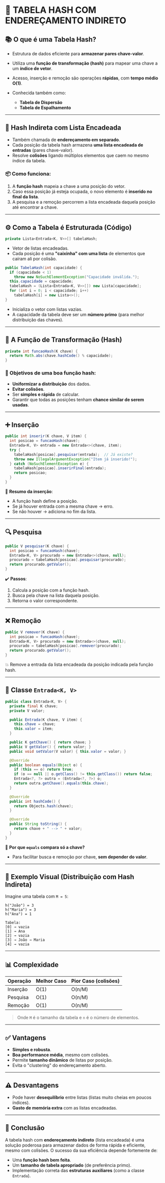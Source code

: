 # 🧮 TABELA HASH COM ENDEREÇAMENTO INDIRETO

## 📚 O que é uma Tabela Hash?

* Estrutura de dados eficiente para **armazenar pares chave-valor**.
* Utiliza uma **função de transformação (hash)** para mapear uma chave a um **índice de vetor**.
* Acesso, inserção e remoção são operações **rápidas**, com **tempo médio O(1)**.
* Conhecida também como:

  * **Tabela de Dispersão**
  * **Tabela de Espalhamento**

---

## 🔀 Hash Indireta com Lista Encadeada

* Também chamada de **endereçamento em separado**.
* Cada posição da tabela hash armazena **uma lista encadeada de entradas** (pares chave-valor).
* Resolve **colisões** ligando múltiplos elementos que caem no mesmo índice da tabela.

### 📦 Como funciona:

1. A **função hash** mapeia a chave a uma posição do vetor.
2. Caso essa posição já esteja ocupada, o novo elemento é **inserido no final da lista**.
3. A pesquisa e a remoção percorrem a lista encadeada daquela posição até encontrar a chave.

---

## ⚙️ Como a Tabela é Estruturada (Código)

```java
private Lista<Entrada<K, V>>[] tabelaHash;
```

* Vetor de listas encadeadas.
* Cada posição é uma **"caixinha" com uma lista** de elementos que caíram ali por colisão.

```java
public TabelaHash(int capacidade) {
  if (capacidade < 1)
    throw new NoSuchElementException("Capacidade inválida.");
  this.capacidade = capacidade;
  tabelaHash = (Lista<Entrada<K, V>>[]) new Lista[capacidade];
  for (int i = 0; i < capacidade; i++)
    tabelaHash[i] = new Lista<>();
}
```

* Inicializa o vetor com listas vazias.
* A capacidade da tabela deve ser um **número primo** (para melhor distribuição das chaves).

---

## 🧠 A Função de Transformação (Hash)

```java
private int funcaoHash(K chave) {
  return Math.abs(chave.hashCode() % capacidade);
}
```

### 🎯 Objetivos de uma boa função hash:

* **Uniformizar a distribuição** dos dados.
* **Evitar colisões**.
* Ser **simples e rápida** de calcular.
* Garantir que todas as posições tenham **chance similar de serem usadas**.

---

## ➕ Inserção

```java
public int inserir(K chave, V item) {
  int posicao = funcaoHash(chave);
  Entrada<K, V> entrada = new Entrada<>(chave, item);
  try {
    tabelaHash[posicao].pesquisar(entrada);  // Já existe?
    throw new IllegalArgumentException("Item já inserido!");
  } catch (NoSuchElementException e) {
    tabelaHash[posicao].inserirFinal(entrada);
    return posicao;
  }
}
```

📌 **Resumo da inserção**:

* A função hash define a posição.
* Se já houver entrada com a mesma chave → erro.
* Se não houver → adiciona no fim da lista.

---

## 🔍 Pesquisa

```java
public V pesquisar(K chave) {
  int posicao = funcaoHash(chave);
  Entrada<K, V> procurado = new Entrada<>(chave, null);
  procurado = tabelaHash[posicao].pesquisar(procurado);
  return procurado.getValor();
}
```

✔️ **Passos**:

1. Calcula a posição com a função hash.
2. Busca pela chave na lista daquela posição.
3. Retorna o valor correspondente.

---

## ❌ Remoção

```java
public V remover(K chave) {
  int posicao = funcaoHash(chave);
  Entrada<K, V> procurado = new Entrada<>(chave, null);
  procurado = tabelaHash[posicao].remover(procurado);
  return procurado.getValor();
}
```

💥 Remove a entrada da lista encadeada da posição indicada pela função hash.

---

## 📄 Classe `Entrada<K, V>`

```java
public class Entrada<K, V> {
  private final K chave;
  private V valor;

  public Entrada(K chave, V item) {
    this.chave = chave;
    this.valor = item;
  }

  public K getChave() { return chave; }
  public V getValor() { return valor; }
  public void setValor(V valor) { this.valor = valor; }

  @Override
  public boolean equals(Object o) {
    if (this == o) return true;
    if (o == null || o.getClass() != this.getClass()) return false;
    Entrada<?, ?> outra = (Entrada<?, ?>) o;
    return outra.getChave().equals(this.chave);
  }

  @Override
  public int hashCode() {
    return Objects.hash(chave);
  }

  @Override
  public String toString() {
    return chave + " --> " + valor;
  }
}
```

🔑 **Por que `equals` compara só a chave?**

* Para facilitar busca e remoção por chave, **sem depender do valor**.

---

## 🧮 Exemplo Visual (Distribuição com Hash Indireta)

Imagine uma tabela com `M = 5`:

```
h("João") = 3
h("Maria") = 3
h("Ana") = 1

Tabela:
[0] → vazia
[1] → Ana
[2] → vazia
[3] → João → Maria
[4] → vazia
```

---

## 📊 Complexidade

| Operação | Melhor Caso | Pior Caso (colisões) |
| -------- | ----------- | -------------------- |
| Inserção | O(1)        | O(n/M)               |
| Pesquisa | O(1)        | O(n/M)               |
| Remoção  | O(1)        | O(n/M)               |

> Onde `M` é o tamanho da tabela e `n` é o número de elementos.

---

## ✅ Vantagens

* **Simples e robusta**.
* **Boa performance média**, mesmo com colisões.
* Permite **tamanho dinâmico** de listas por posição.
* Evita o "clustering" do endereçamento aberto.

---

## ⚠️ Desvantagens

* Pode haver **desequilíbrio** entre listas (listas muito cheias em poucos índices).
* **Gasto de memória extra** com as listas encadeadas.

---

## 🧠 Conclusão

A tabela hash com **endereçamento indireto** (lista encadeada) é uma solução poderosa para armazenar dados de forma rápida e eficiente, mesmo com colisões. O sucesso da sua eficiência depende fortemente de:

* Uma **função hash bem feita**.
* Um **tamanho de tabela apropriado** (de preferência primo).
* Implementação correta das **estruturas auxiliares** (como a classe `Entrada`).


